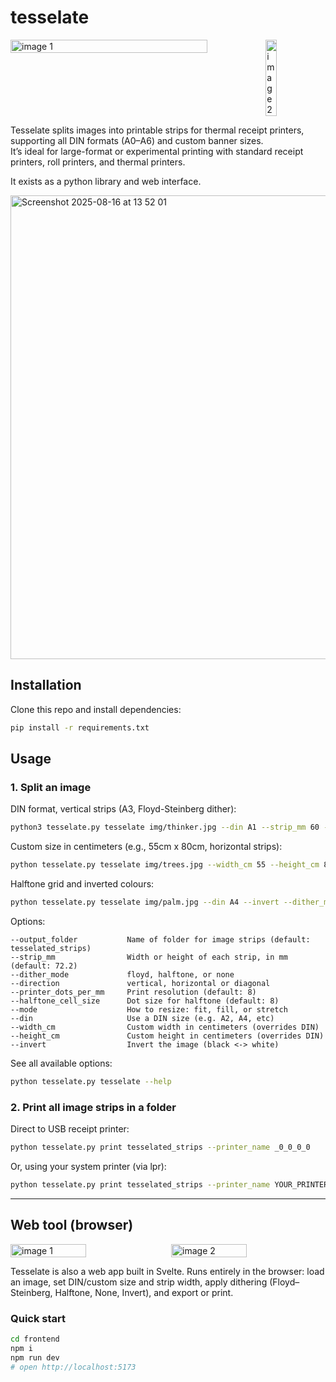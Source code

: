 tesselate
=========

<div style="display: flex; gap: 2%; align-items: flex-start;">
  <img src="https://github.com/user-attachments/assets/db5c71a0-af54-490b-9a03-dd2f9d34edd8" alt="image 1" style="width: 79%; height: 100%; object-fit: cover;" />
  <img src="https://github.com/user-attachments/assets/02e3448a-4454-42b8-b2ad-ff861d2e50a2" alt="image 2" style="width: 19%; height: 100%; object-fit: cover;" />
</div>


Tesselate splits images into printable strips for thermal receipt printers, supporting all DIN formats (A0–A6) and custom banner sizes.  
It’s ideal for large-format or experimental printing with standard receipt printers, roll printers, and thermal printers.





It exists as a python library and web interface.

<img width="1397" height="742" alt="Screenshot 2025-08-16 at 13 52 01" src="https://github.com/user-attachments/assets/fd783020-efc8-40b3-8357-b1162217b8e5" />

Installation
------------

Clone this repo and install dependencies:

```bash
pip install -r requirements.txt
```

Usage
-----

### 1. Split an image

DIN format, vertical strips (A3, Floyd-Steinberg dither):

```bash
python3 tesselate.py tesselate img/thinker.jpg --din A1 --strip_mm 60 --direction vertical --dither_mode floyd
```

Custom size in centimeters (e.g., 55cm x 80cm, horizontal strips):

```bash
python tesselate.py tesselate img/trees.jpg --width_cm 55 --height_cm 80 --direction horizontal --dither_mode floyd --mode fill
```

Halftone grid and inverted colours:

```bash
python tesselate.py tesselate img/palm.jpg --din A4 --invert --dither_mode halftone
```

Options:

    --output_folder           Name of folder for image strips (default: tesselated_strips)
    --strip_mm                Width or height of each strip, in mm (default: 72.2)
    --dither_mode             floyd, halftone, or none
    --direction               vertical, horizontal or diagonal
    --printer_dots_per_mm     Print resolution (default: 8)
    --halftone_cell_size      Dot size for halftone (default: 8)
    --mode                    How to resize: fit, fill, or stretch
    --din                     Use a DIN size (e.g. A2, A4, etc)
    --width_cm                Custom width in centimeters (overrides DIN)
    --height_cm               Custom height in centimeters (overrides DIN)
    --invert                  Invert the image (black <-> white)

See all available options:

```bash
python tesselate.py tesselate --help
```

### 2. Print all image strips in a folder

Direct to USB receipt printer:

```bash
python tesselate.py print tesselated_strips --printer_name _0_0_0_0
```

Or, using your system printer (via lpr):

```bash
python tesselate.py print tesselated_strips --printer_name YOUR_PRINTER_NAME
```

---

Web tool (browser)
------------------

<div style="display: flex; gap: 2%; align-items: flex-start;">
  <img src="https://github.com/user-attachments/assets/38b56f58-050f-48a5-8277-ff8ebd73c9aa" alt="image 1" style="width: 49%; height: 100%; object-fit: cover;" />
  <img src="https://github.com/user-attachments/assets/a86ea216-637c-4f9c-a3c1-d744856279a2" alt="image 2" style="width: 49%; height: 100%; object-fit: cover;" />
</div>



Tesselate is also a web app built in Svelte. Runs entirely in the browser: load an image, set DIN/custom size and strip width, apply dithering (Floyd–Steinberg, Halftone, None, Invert), and export or print. 

### Quick start

```bash
cd frontend
npm i
npm run dev
# open http://localhost:5173
```
